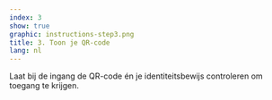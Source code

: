 ```yaml
---
index: 3
show: true
graphic: instructions-step3.png
title: 3. Toon je QR-code
lang: nl
---
```

Laat bij de ingang de QR-code én je identiteitsbewijs controleren om toegang te krijgen. 
